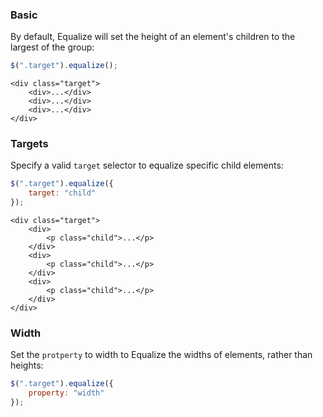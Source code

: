 ### Basic

By default, Equalize will set the height of an element's children to the largest of the group:

```javascript
$(".target").equalize();
```

```markup
<div class="target">
	<div>...</div>
	<div>...</div>
	<div>...</div>
</div>
```

### Targets

Specify a valid `target` selector to equalize specific child elements:

```javascript
$(".target").equalize({
	target: "child"
});
```

```markup
<div class="target">
	<div>
		<p class="child">...</p>
	</div>
	<div>
		<p class="child">...</p>
	</div>
	<div>
		<p class="child">...</p>
	</div>
</div>
```

### Width

Set the `protperty` to width to Equalize the widths of elements, rather than heights:

```javascript
$(".target").equalize({
	property: "width"
});
```